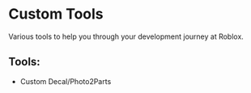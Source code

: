 # Custom Tools
Various tools to help you through your development journey at Roblox.

Tools:
-
* Custom Decal/Photo2Parts


